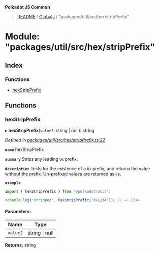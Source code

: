 **Polkadot JS Common**

> [README](../README.md) / [Globals](../globals.md) / "packages/util/src/hex/stripPrefix"

# Module: "packages/util/src/hex/stripPrefix"

## Index

### Functions

* [hexStripPrefix](_packages_util_src_hex_stripprefix_.md#hexstripprefix)

## Functions

### hexStripPrefix

▸ **hexStripPrefix**(`value?`: string \| null): string

*Defined in [packages/util/src/hex/stripPrefix.ts:22](https://github.com/polkadot-js/common/blob/c366e637/packages/util/src/hex/stripPrefix.ts#L22)*

**`name`** hexStripPrefix

**`summary`** Strips any leading `0x` prefix.

**`description`** 
Tests for the existence of a `0x` prefix, and returns the value without the prefix. Un-prefixed values are returned as-is.

**`example`** 
<BR>

```javascript
import { hexStripPrefix } from '@polkadot/util';

console.log('stripped', hexStripPrefix('0x1234')); // => 1234
```

#### Parameters:

Name | Type |
------ | ------ |
`value?` | string \| null |

**Returns:** string
